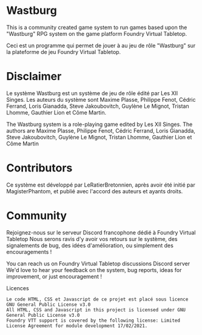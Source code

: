 # Wastburg

This is a community created game system to run games based upon the "Wastburg" RPG system on the game platform Foundry Virtual Tabletop.

Ceci est un programme qui permet de jouer à au jeu de rôle "Wastburg" sur la plateforme de jeu Foundry Virtual Tabletop.

# Disclaimer

Le système Wastburg est un système de jeu de rôle édité par Les XII Singes. Les auteurs du système sont Maxime Plasse, Philippe Fenot, Cédric Ferrand, Loris Gianadda, Steve Jakoubovitch, Guylène Le Mignot, Tristan Lhomme, Gauthier Lion et Côme Martin.

The Wastburg system is a role-playing game edited by Les XII Singes. The authors are Maxime Plasse, Philippe Fenot, Cédric Ferrand, Loris Gianadda, Steve Jakoubovitch, Guylène Le Mignot, Tristan Lhomme, Gauthier Lion et Côme Martin

# Contributors

Ce système est développé par LeRatierBretonnien, après avoir été initié par MagisterPhantom, et publié avec l'accord des auteurs et ayants droits.


# Community

Rejoignez-nous sur le serveur Discord francophone dédié à Foundry Virtual Tabletop
Nous serons ravis d'y avoir vos retours sur le système, des signalements de bug, des idées d'amélioration, ou simplement des encouragements !

You can reach us on Foundry Virtual Tabletop discussions Discord server
We'd love to hear your feedback on the system, bug reports, ideas for improvement, or just encouragement !

Licences

    Le code HTML, CSS et Javascript de ce projet est placé sous licence GNU General Public License v3.0
    All HTML, CSS and Javascript in this project is licensed under GNU General Public License v3.0
    Foundry VTT support is covered by the following license: Limited License Agreement for module development 17/02/2021.
